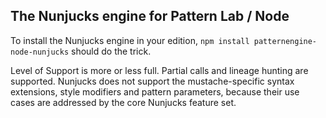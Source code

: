 ## The Nunjucks engine for Pattern Lab / Node

To install the Nunjucks engine in your edition, `npm install patternengine-node-nunjucks` should do the trick.

Level of Support is more or less full. Partial calls and lineage hunting are supported. Nunjucks does not support the mustache-specific syntax extensions, style modifiers and pattern parameters, because their use cases are addressed by the core Nunjucks feature set.
